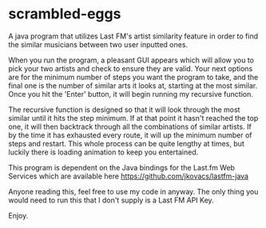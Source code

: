 # scrambled-eggs
A java program that utilizes Last FM's artist similarity feature in order to find the similar musicians between two user inputted ones.

When you run the program, a pleasant GUI appears which will allow you to pick your two artists and check to ensure they are valid. Your next options are for the minimum number of steps you want the program to take, and the final one is the number of similar arts it looks at, starting at the most similar. Once you hit the 'Enter' button, it will begin running my recursive function. 

The recursive function is designed so that it will look through the most similar until it hits the step minimum. If at that point it hasn't reached the top one, it will then backtrack through all the combinations of similar artists. If by the time it has exhausted every route, it will up the minimum number of steps and restart. This whole process can be quite lengthy at times, but luckily there is loading animation to keep you entertained.

This program is dependent on the Java bindings for the Last.fm Web Services which are available here https://github.com/jkovacs/lastfm-java

Anyone reading this, feel free to use my code in anyway. The only thing you would need to run this that I don't supply is a Last FM API Key.


Enjoy.
